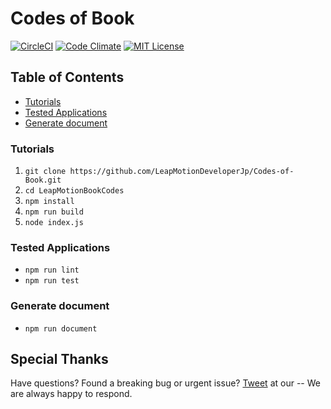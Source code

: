 # Codes of Book
[![CircleCI](https://circleci.com/gh/LeapMotionDeveloperJp/LeapMotionBookCodes.svg?style=svg)](https://circleci.com/gh/LeapMotionDeveloperJp/LeapMotionBookCodes)
[![Code Climate](https://codeclimate.com/github/LeapMotionDeveloperJp/LeapMotionBookCodes/badges/gpa.svg)](https://codeclimate.com/github/LeapMotionDeveloperJp/LeapMotionBookCodes)
[![MIT License](http://img.shields.io/badge/license-MIT-blue.svg?style=flat)](LICENSE)

## Table of Contents
* [Tutorials](https://github.com/LeapMotionDeveloperJp/LeapMotionBookCodes#tutorials)
* [Tested Applications](https://github.com/LeapMotionDeveloperJp/LeapMotionBookCodes#tested-applications)
* [Generate document](https://github.com/LeapMotionDeveloperJp/LeapMotionBookCodes#generate-document)

### Tutorials
1. `` git clone https://github.com/LeapMotionDeveloperJp/Codes-of-Book.git ``
1. `` cd LeapMotionBookCodes ``
1. `` npm install ``
1. `` npm run build ``
1. `` node index.js ``

### Tested Applications
* `` npm run lint ``
* `` npm run test ``

### Generate document
* `` npm run document ``

## Special Thanks


Have questions? Found a breaking bug or urgent issue? [Tweet](https://twitter.com/LMDJBot) at our -- We are always happy to respond.

